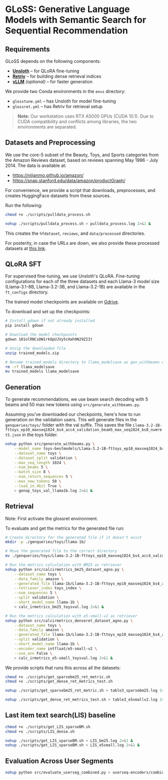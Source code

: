 # GLoSS: Generative Language Models with Semantic Search for Sequential Recommendation

## Requirements

GLoSS depends on the following components:

- **[Unsloth](https://github.com/unslothai/unsloth)** – for QLoRA fine-tuning  
- **[Retriv](https://github.com/AmenRa/retriv)** – for building dense retrieval indices  
- **[vLLM](https://github.com/vllm-project/vllm)** *(optional)* – for faster generation

We provide two Conda environments in the `envs` directory:
- `glosstune.yml` – has Unsloth for model fine-tuning  
- `glossret.yml` – has Retriv for retrieval setup

> **Note:** Our workstation uses RTX A5000 GPUs (CUDA 10.1). Due to CUDA compatibility and conflicts among libraries, the two environments are separated.

## Datasets and Preprocessing

We use the core-5 subset of the Beauty, Toys, and Sports categories from the Amazon Reviews dataset, based on reviews spanning May 1996 - July 2014. The data is available at:
- https://nijianmo.github.io/amazon/
- https://snap.stanford.edu/data/amazon/productGraph/

For convenience, we provide a script that downloads, preprocesses, and creates HuggingFace datasets from these sources.

Run the following:
```bash
chmod +x ./scripts/pulldata_process.sh

nohup ./scripts/pulldata_process.sh > pulldata_process.log 2>&1 &
```

This creates the `hfdataset`, `reviews`, and `data/processed` directories.

For posterity, in case the URLs are down, we also provide these processed datasets at [this link](https://drive.google.com/file/d/1nYleGIZA2gBp9VfFLS6PiFc0myaKldlK/view?usp=drive_link).

## QLoRA SFT

For supervised fine-tuning, we use Unsloth's QLoRA. Fine-tuning configurations for each of the three datasets and each Llama-3 model size (Llama-3.1-8B, Llama-3.2-3B, and Llama-3.2-1B) are available in the `ft_configs` directory.

The trained model checkpoints are available on [Gdrive](https://drive.google.com/file/d/101olRNCsDW1rkOpUJVy5cHah9N29ZIIt/view?usp=drive_link).

To download and set up the checkpoints:
```bash
# Install gdown if not already installed
pip install gdown

# Download the model checkpoints
gdown 101olRNCsDW1rkOpUJVy5cHah9N29ZIIt

# Unzip the downloaded file
unzip trained_models.zip

# Rename trained_models directory to llama_modelsave as gen_withbeams expects this directory
rm -rf llama_modelsave
mv trained_models llama_modelsave
```

## Generation

To generate recommendations, we use beam search decoding with 5 beams and 50 max new tokens using `src/generate_withbeams.py`.

Assuming you've downloaded our checkpoints, here's how to run generation on the validation users. This will generate files in the `genqueries/toys/` folder with the val suffix. This saves the file `Llama-3.2-1B-fttoys_ep10_maxseq1024_bs4_acc4_validation_beam5_max_seq1024_bs8_numret5.json` in the toys folder.

```bash
nohup python src/generate_withbeams.py \
    --model_name toys-bestmodels/Llama-3.2-1B-fttoys_ep10_maxseq1024_bs4_acc4 \
    --dataset_name toys \
    --dataset_split validation \
    --max_seq_length 1024 \
    --num_beams 5 \
    --batch_size 8 \
    --num_return_sequences 5 \
    --max_new_tokens 50 \
    --load_in_4bit True \
    > genop_toys_val_llama1b.log 2>&1 &
```

## Retrieval

Note: First activate the glossret environment.

To evaluate and get the metrics for the generated file run:

```bash
# Create directory for the generated file if it doesn't exist
mkdir -p ./genqueries/toys/llama-1b/

# Move the generated file to the correct directory
mv ./genqueries/toys/Llama-3.2-1B-fttoys_ep10_maxseq1024_bs4_acc4_validation_beam5_max_seq1024_bs8_numret5.json ./genqueries/toys/llama-1b/

# Run the metrics calculation with BM25 as retriever
nohup python src/calcirmetrics_bm25_dataset_agno.py \
    --dataset_name toys \
    --data_family amazon \
    --generated_file llama-1b/Llama-3.2-1B-fttoys_ep10_maxseq1024_bs4_acc4_validation_beam5_max_seq1024_bs8_numret5.json \
    --retriever_index toys_index \
    --num_sequences 5 \
    --split validation \
    --short_model_name llama-1b \
    > calc_irmetrics_bm25_toysval.log 2>&1 &

# Run the metrics calculation with e5-small-v2 as retriever
nohup python src/calcirmetrics_denseret_dataset_agno.py \
    --dataset_name toys \
    --data_family amazon \
    --generated_file llama-1b/Llama-3.2-1B-fttoys_ep10_maxseq1024_bs4_acc4_validation_beam5_max_seq1024_bs8_numret5.json \
    --split validation \
    --short_model_name llama-1b \
    --encoder_name intfloat/e5-small-v2 \
    --use_ann False \
    > calc_irmetrics_e5-small_toysval.log 2>&1 &
```

We provide scripts that runs this across all the datasets:

```bash
chmod +x ./scripts/get_sparsebm25_ret_metric.sh
chmod +x ./scripts/get_dense_ret_metrics_test.sh

nohup ./scripts/get_sparsebm25_ret_metric.sh > table3_sparsebm25.log 2>&1 &

nohup ./scripts/get_dense_ret_metrics_test.sh > table3_e5smallv2.log 2>&1 &
```

## Last item text search(LIS) baseline

```bash
chmod +x ./scripts/get_LIS_sparseBM.sh
chmod +x ./scripts/LIS_dense.sh

nohup ./scripts/get_LIS_sparseBM.sh > LIS_bm25.log 2>&1 &
nohup ./scripts/get_LIS_sparseBM.sh > LIS_e5small.log 2>&1 &
```

## Evaluation Across User Segments

```bash
nohup python src/evaluate_userseg_combined.py > userseq-encoders/combined_final.log
```

